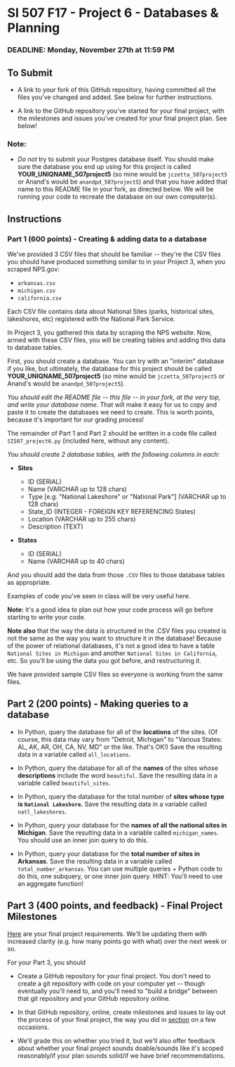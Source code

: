 # SI 507 F17 - Project 6 - Databases & Planning

### DEADLINE: Monday, November 27th at 11:59 PM

## To Submit

* A link to your fork of this GitHub repository, having committed all the files you've changed and added. See below for further instructions.

* A link to the GitHub repository you've started for your final project, with the milestones and issues you've created for your final project plan. See below!


### Note:

* *Do not* try to submit your Postgres database itself. You should make sure the database you end up using for this project is called **YOUR_UNIQNAME_507project5** (so mine would be `jczetta_507project5` or Anand's would be `anandpd_507project5`) and that you have added that name to this README file in your fork, as directed below. We will be running your code to recreate the database on our own computer(s).


## Instructions

### Part 1 (600 points) - Creating & adding data to a database

We've provided 3 CSV files that should be familiar -- they're the CSV files you should have produced something similar to in your Project 3, when you scraped NPS.gov:

* `arkansas.csv`
* `michigan.csv`
* `california.csv`

Each CSV file contains data about National Sites (parks, historical sites, lakeshores, etc) registered with the National Park Service.

In Project 3, you gathered this data by scraping the NPS website. Now, armed with these CSV files, you will be creating tables and adding this data to database tables.

First, you should create a database. You can try with an "interim" database if you like, but ultimately, the database for this project should be called **YOUR_UNIQNAME_507project5** (so mine would be `jczetta_507project5` or Anand's would be `anandpd_507project5`).

*You should edit the README file -- this file -- in your fork, at the very top, and write your database name.* That will make it easy for us to copy and paste it to create the databases we need to create. This is worth points, because it's important for our grading process!

The remainder of Part 1 and Part 2 should be written in a code file called `SI507_project6.py` (included here, without any content).

*You should create 2 database tables, with the following columns in each:*

* **Sites**

    * ID (SERIAL)
    * Name (VARCHAR up to 128 chars)
    * Type [e.g. "National Lakeshore" or "National Park"] (VARCHAR up to 128 chars)
    * State_ID (INTEGER - FOREIGN KEY REFERENCING States)
    * Location (VARCHAR up to 255 chars)
    * Description (TEXT)

* **States**

    * ID (SERIAL)
    * Name (VARCHAR up to 40 chars)


And you should add the data from those `.CSV` files to those database tables as appropriate.

Examples of code you've seen in class will be very useful here.

**Note:** it's a good idea to plan out how your code process will go before starting to write your code.

**Note also** that the way the data is structured in the .CSV files you created is not the same as the way you want to structure it in the database! Because of the power of relational databases, it's not a good idea to have a table `National Sites in Michigan` and another `National Sites in California`, etc. So you'll be using the data you got before, and restructuring it.

We have provided sample CSV files so everyone is working from the same files.

## Part 2 (200 points) - Making queries to a database

* In Python, query the database for all of the **locations** of the sites. (Of course, this data may vary from "Detroit, Michigan" to "Various States: AL, AK, AR, OH, CA, NV, MD" or the like. That's OK!) Save the resulting data in a variable called `all_locations`.

* In Python, query the database for all of the **names** of the sites whose **descriptions** include the word `beautiful`. Save the resulting data in a variable called `beautiful_sites`.

* In Python, query the database for the total number of **sites whose type is `National Lakeshore`.** Save the resulting data in a variable called `natl_lakeshores`.

* In Python, query your database for the **names of all the national sites in Michigan**. Save the resulting data in a variable called `michigan_names`. You should use an inner join query to do this.

* In Python, query your database for the **total number of sites in Arkansas**. Save the resulting data in a variable called `total_number_arkansas`. You can use multiple queries + Python code to do this, one subquery, or one inner join query. HINT: You'll need to use an aggregate function!

## Part 3 (400 points, and feedback) - Final Project Milestones

[Here](https://paper.dropbox.com/doc/SI-507-Fall-2017-Final-Project-XwIGPUCZrTaBNTT75uU4B) are your final project requirements. We'll be updating them with increased clarity (e.g. how many points go with what) over the next week or so.

For your Part 3, you should

* Create a GitHub repository for your final project. You don't need to create a git repository with code on your computer yet -- though eventually you'll need to, and you'll need to "build a bridge" between that git repository and your GitHub repository online.

* In that GitHub repository, online, create milestones and issues to lay out the process of your final project, the way you did in [section](https://github.com/SI507-F17/section-week-5) on a few occasions.

* We'll grade this on whether you tried it, but we'll also offer feedback about whether your final project sounds doable/sounds like it's scoped reasonably/if your plan sounds solid/if we have brief recommendations.
